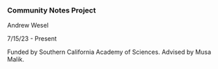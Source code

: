 ### Community Notes Project

Andrew Wesel

7/15/23 - Present

Funded by Southern California Academy of Sciences.
Advised by Musa Malik.
